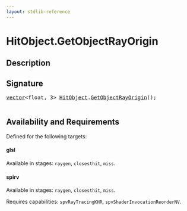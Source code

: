 ```yaml
---
layout: stdlib-reference
---
```


# HitObject\.GetObjectRayOrigin

## Description





## Signature 

<pre>
<a href="../vector/index.html" class="code_type">vector</a>&lt;<span class="code_keyword">float</span>, 3&gt; <a href="index.html" class="code_type">HitObject</a>.<a href="getobjectrayorigin-039c.html">GetObjectRayOrigin</a>();

</pre>

## Availability and Requirements

Defined for the following targets:

#### glsl
Available in stages: `raygen`, `closesthit`, `miss`.

#### spirv
Available in stages: `raygen`, `closesthit`, `miss`.

Requires capabilities: `spvRayTracingKHR`, `spvShaderInvocationReorderNV`.


